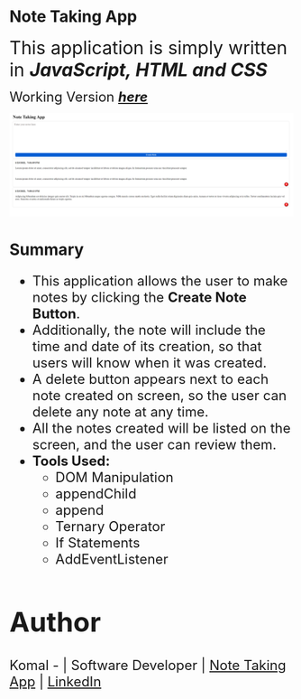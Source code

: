 # **Note Taking App**

<font size = 6> This application is simply written in ***JavaScript, HTML and CSS***</font>

<font size=5> Working Version ***[here]()***</font>

<img src = "Note taking app screenshot.png">

# **Summary**
<font size=5>

* This application allows the user to make notes by clicking the **Create Note Button**. 
* Additionally, the note will include the time and date of its creation, so that users will know when it was created.
* A delete button appears next to each note created on screen, so the user can delete any note at any time.
* All the notes created will be listed on the screen, and the user can review them.
* **Tools Used:** 
  * DOM Manipulation
  * appendChild
  * append
  * Ternary Operator
  * If Statements
  * AddEventListener

# Author
<font size=5>Komal - | Software Developer | [Note Taking App](https://komalgill0310.github.io/Note-taking-Application/) | [LinkedIn](https://www.linkedin.com/in/komalpreet-kaur-3b6924177/)